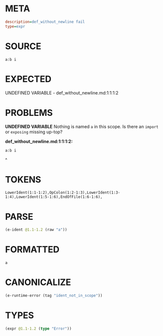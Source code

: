 # META
~~~ini
description=def_without_newline fail
type=expr
~~~
# SOURCE
~~~roc
a:b i
~~~
# EXPECTED
UNDEFINED VARIABLE - def_without_newline.md:1:1:1:2
# PROBLEMS
**UNDEFINED VARIABLE**
Nothing is named `a` in this scope.
Is there an `import` or `exposing` missing up-top?

**def_without_newline.md:1:1:1:2:**
```roc
a:b i
```
^


# TOKENS
~~~zig
LowerIdent(1:1-1:2),OpColon(1:2-1:3),LowerIdent(1:3-1:4),LowerIdent(1:5-1:6),EndOfFile(1:6-1:6),
~~~
# PARSE
~~~clojure
(e-ident @1.1-1.2 (raw "a"))
~~~
# FORMATTED
~~~roc
a
~~~
# CANONICALIZE
~~~clojure
(e-runtime-error (tag "ident_not_in_scope"))
~~~
# TYPES
~~~clojure
(expr @1.1-1.2 (type "Error"))
~~~
